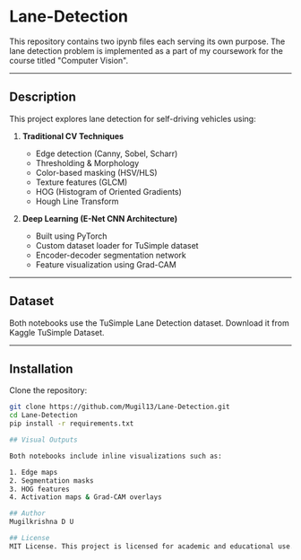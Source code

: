 # Lane-Detection

This repository contains two ipynb files each serving its own purpose. The lane detection problem is implemented as a part of my coursework for the course titled "Computer Vision".

---

## Description

This project explores lane detection for self-driving vehicles using:

1. **Traditional CV Techniques**  
   - Edge detection (Canny, Sobel, Scharr)
   - Thresholding & Morphology
   - Color-based masking (HSV/HLS)
   - Texture features (GLCM)
   - HOG (Histogram of Oriented Gradients)
   - Hough Line Transform

2. **Deep Learning (E-Net CNN Architecture)**  
   - Built using PyTorch
   - Custom dataset loader for TuSimple dataset
   - Encoder-decoder segmentation network
   - Feature visualization using Grad-CAM

---

## Dataset

Both notebooks use the TuSimple Lane Detection dataset.
Download it from Kaggle TuSimple Dataset.

---

## Installation

Clone the repository:

```bash
git clone https://github.com/Mugil13/Lane-Detection.git
cd Lane-Detection
pip install -r requirements.txt

## Visual Outputs

Both notebooks include inline visualizations such as:

1. Edge maps
2. Segmentation masks
3. HOG features
4. Activation maps & Grad-CAM overlays

## Author
Mugilkrishna D U

## License
MIT License. This project is licensed for academic and educational use.
